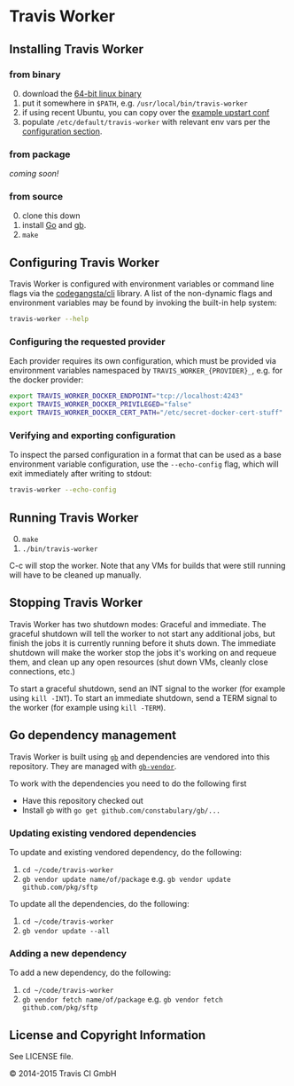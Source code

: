 # Travis Worker

## Installing Travis Worker

### from binary

0. download the [64-bit linux
   binary](https://travis-worker-artifacts.s3.amazonaws.com/travis-ci/worker/v0.4.3/build/linux/amd64/travis-worker)
0. put it somewhere in `$PATH`, e.g. `/usr/local/bin/travis-worker`
0. if using recent Ubuntu, you can copy over the [example upstart
   conf](./travis-worker-upstart-example.conf)
0. populate `/etc/default/travis-worker` with relevant env vars per the
   [configuration section](#configuring-travis-worker).

### from package

*coming soon!*

### from source
0. clone this down
0. install [Go](http://golang.org) and [gb](https://github.com/constabulary/gb).
0. `make`

## Configuring Travis Worker

Travis Worker is configured with environment variables or command line flags via
the [codegangsta/cli](https://github.com/codegangsta/cli) library.  A list of
the non-dynamic flags and environment variables may be found by invoking the
built-in help system:

``` bash
travis-worker --help
```

### Configuring the requested provider

Each provider requires its own configuration, which must be provided via
environment variables namespaced by `TRAVIS_WORKER_{PROVIDER}_`, e.g. for the
docker provider:

``` bash
export TRAVIS_WORKER_DOCKER_ENDPOINT="tcp://localhost:4243"
export TRAVIS_WORKER_DOCKER_PRIVILEGED="false"
export TRAVIS_WORKER_DOCKER_CERT_PATH="/etc/secret-docker-cert-stuff"
```

### Verifying and exporting configuration

To inspect the parsed configuration in a format that can be used as a base
environment variable configuration, use the `--echo-config` flag, which will
exit immediately after writing to stdout:

``` bash
travis-worker --echo-config
```


## Running Travis Worker

0. `make`
0. `./bin/travis-worker`

C-c will stop the worker. Note that any VMs for builds that were still running
will have to be cleaned up manually.

## Stopping Travis Worker

Travis Worker has two shutdown modes: Graceful and immediate. The graceful
shutdown will tell the worker to not start any additional jobs, but finish the
jobs it is currently running before it shuts down. The immediate shutdown will
make the worker stop the jobs it's working on and requeue them, and clean up any
open resources (shut down VMs, cleanly close connections, etc.)

To start a graceful shutdown, send an INT signal to the worker (for example
using `kill -INT`). To start an immediate shutdown, send a TERM signal to the
worker (for example using `kill -TERM`).

## Go dependency management

Travis Worker is built using [`gb`](http://getgb.io) and dependencies
are vendored into this repository. They are managed with
[`gb-vendor`](http://godoc.org/github.com/constabulary/gb/cmd/gb-vendor).

To work with the dependencies you need to do the following first

- Have this repository checked out
- Install `gb` with `go get github.com/constabulary/gb/...`

### Updating existing vendored dependencies

To update and existing vendored dependency, do the following:

1. `cd ~/code/travis-worker`
2. `gb vendor update name/of/package` e.g. `gb vendor update github.com/pkg/sftp`

To update all the dependencies, do the following:

1. `cd ~/code/travis-worker`
2. `gb vendor update --all`

### Adding a new dependency

To add a new dependency, do the following:

1. `cd ~/code/travis-worker`
2. `gb vendor fetch name/of/package` e.g. `gb vendor fetch github.com/pkg/sftp`

## License and Copyright Information

See LICENSE file.

© 2014-2015 Travis CI GmbH
